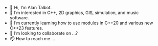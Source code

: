 - 👋 Hi, I’m Alan Talbot.
- 👀 I’m interested in C++, 2D graphics, GIS, simulation, and music software.
- 🌱 I’m currently learning how to use modules in C++20 and various new C++23 features.
- 💞️ I’m looking to collaborate on ...?
- 📫 How to reach me ...
